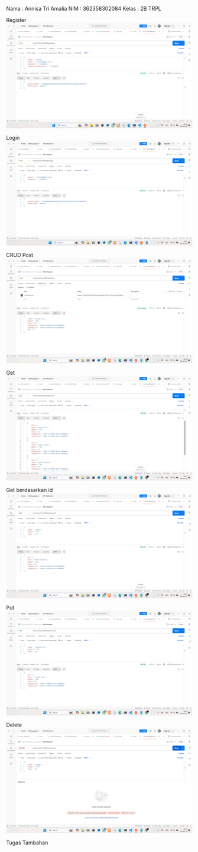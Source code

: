 Nama    : Annisa Tri Amalia
NIM     : 362358302084
Kelas   : 2B TRPL

Register
![1](image/1.png)

Login
![2](image/2.png)

CRUD
Post
![3](image/3.png)

Get
![4](image/4.png)

Get berdasarkan id
![5](image/5.png)

Put
![6](image/6.png)

Delete
![7](image/7.png)

Tugas Tambahan
